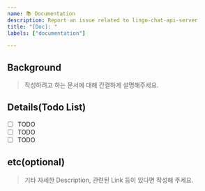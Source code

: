 ```yaml
---
name: 📚 Documentation
description: Report an issue related to lingo-chat-api-server
title: "[Doc]: "
labels: ["documentation"]

---
```


## Background

> 작성하려고 하는 문서에 대해 간결하게 설명해주세요.

## Details(Todo List)

- [ ] TODO
- [ ] TODO
- [ ] TODO

## etc(optional)

> 기타 자세한 Description, 관련된 Link 등이 있다면 작성해 주세요.